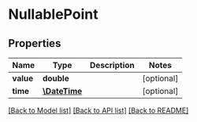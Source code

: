 # NullablePoint

## Properties
Name | Type | Description | Notes
------------ | ------------- | ------------- | -------------
**value** | **double** |  | [optional] 
**time** | [**\DateTime**](\DateTime.md) |  | [optional] 

[[Back to Model list]](../../README.md#documentation-for-models) [[Back to API list]](../../README.md#documentation-for-api-endpoints) [[Back to README]](../../README.md)

